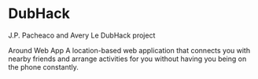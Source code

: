 # DubHack
J.P. Pacheaco and Avery Le DubHack project

Around Web App
A location-based web application that connects you with nearby friends and arrange activities for you without having you being on the phone constantly.
